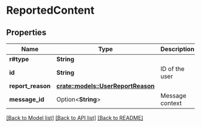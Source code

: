 # ReportedContent

## Properties

Name | Type | Description | Notes
------------ | ------------- | ------------- | -------------
**r#type** | **String** |  | 
**id** | **String** | ID of the user | 
**report_reason** | [**crate::models::UserReportReason**](UserReportReason.md) |  | 
**message_id** | Option<**String**> | Message context | [optional]

[[Back to Model list]](../README.md#documentation-for-models) [[Back to API list]](../README.md#documentation-for-api-endpoints) [[Back to README]](../README.md)


